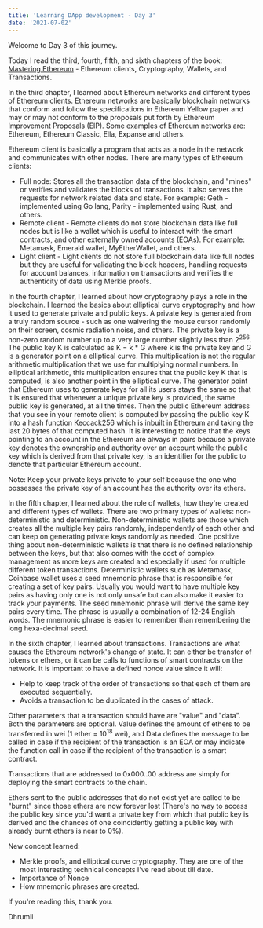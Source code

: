 ```yaml
---
title: 'Learning DApp development - Day 3'
date: '2021-07-02'
---
```


Welcome to Day 3 of this journey.

Today I read the third, fourth, fifth, and sixth chapters of the book: [Mastering Ethereum](https://github.com/ethereumbook/ethereumbook) - Ethereum clients, Cryptography, Wallets, and Transactions.

In the third chapter, I learned about Ethereum networks and different types of Ethereum clients.
Ethereum networks are basically blockchain networks that conform and follow the specifications in Ethereum Yellow paper and may or may not conform to the proposals put forth by Ethereum Improvement Proposals (EIP). Some examples of Ethereum networks are: Ethereum, Ethereum Classic, Ella, Expanse and others.

Ethereum client is basically a program that acts as a node in the network and communicates with other nodes. There are many types of Ethereum clients:
 - Full node: Stores all the transaction data of the blockchain, and "mines" or verifies and validates the blocks of transactions. It also serves the requests for network related data and state. For example: Geth - implemented using Go lang, Parity - implemented using Rust, and others.
 - Remote client - Remote clients do not store blockchain data like full nodes but is like a wallet which is useful to interact with the smart contracts, and other externally owned accounts (EOAs). For example: Metamask, Emerald wallet, MyEtherWallet, and others.
 - Light client - Light clients do not store full blockchain data like full nodes but they are useful for validating the block headers, handling requests for account balances, information on transactions and verifies the authenticity of data using Merkle proofs.


In the fourth chapter, I learned about how cryptography plays a role in the blockchain. I learned the basics about elliptical curve cryptography and how it used to generate private and public keys. A private key is generated from a truly random source - such as one waivering the mouse cursor randomly on their screen, cosmic radiation noise, and others. The private key is a non-zero random number up to a very large number slightly less than 2<sup>256</sup>. The public key K is calculated as K = k * G where k is the private key and G is a generator point on a elliptical curve. This multiplication is not the regular arithmetic multiplication that we use for multiplying normal numbers. In elliptical arithmetic, this multiplication ensures that the public key K that is computed, is also another point in the elliptical curve. The generator point that Ethereum uses to generate keys for all its users stays the same so that it is ensured that whenever a unique private key is provided, the same public key is generated, at all the times. Then the public Ethereum address that you see in your remote client is computed by passing the public key K into a hash function Keccack256 which is inbuilt in Ethereum and taking the last 20 bytes of that computed hash. It is interesting to notice that the keys pointing to an account in the Ethereum are always in pairs because a private key denotes the ownership and authority over an account while the public key which is derived from that private key, is an identifier for the public to denote that particular Ethereum account.

Note: Keep your private keys private to your self because the one who possesses the private key of an account has the authority over its ethers.

In the fifth chapter, I learned about the role of wallets, how they're created and different types of wallets. There are two primary types of wallets: non-deterministic and deterministic. Non-deterministic wallets are those which creates all the multiple key pairs randomly, independently of each other and can keep on generating private keys randomly as needed. One positive thing about non-deterministic wallets is that there is no defined relationship between the keys, but that also comes with the cost of complex management as more keys are created and especially if used for multiple different token transactions. Deterministic wallets such as Metamask, Coinbase wallet uses a seed mnemonic phrase that is responsible for creating a set of key pairs. Usually you would want to have multiple key pairs as having only one is not only unsafe but can also make it easier to track your payments. The seed mnemonic phrase will derive the same key pairs every time. The phrase is usually a combination of 12-24 English words. The mnemonic phrase is easier to remember than remembering the long hexa-decimal seed. 

In the sixth chapter, I learned about transactions. Transactions are what causes the Ethereum network's change of state. It can either be transfer of tokens or ethers, or it can be calls to functions of smart contracts on the network. It is important to have a defined nonce value since it will: 
 - Help to keep track of the order of transactions so that each of them are executed sequentially.
 - Avoids a transaction to be duplicated in the cases of attack.

Other parameters that a transaction should have are "value" and "data". Both the parameters are optional. Value defines the amount of ethers to be transferred in wei (1 ether = 10<sup>18</sup> wei), and Data defines the message to be called in case if the recipient of the transaction is an EOA or may indicate the function call in case if the recipient of the transaction is a smart contract. 

Transactions that are addressed to 0x000..00 address are simply for deploying the smart contracts to the chain.

Ethers sent to the public addresses that do not exist yet are called to be "burnt" since those ethers are now forever lost (There's no way to access the public key since you'd want a private key from which that public key is derived and the chances of one coincidently getting a public key with already burnt ethers is near to 0%).

New concept learned:
 - Merkle proofs, and elliptical curve cryptography. They are one of the most interesting technical concepts I've read about till date.
 - Importance of Nonce
 - How mnemonic phrases are created.

If you're reading this, thank you.

Dhrumil